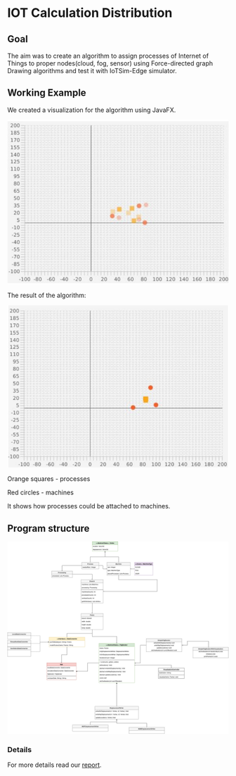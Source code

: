 # IOT Calculation Distribution

## Goal
The aim was to create an algorithm to assign processes
of Internet of Things to proper nodes(cloud, fog, sensor) using 
Force-directed graph Drawing algorithms and test it with IoTSim-Edge simulator.

## Working Example
We created a visualization for the algorithm using JavaFX.

![frame](doc/screen/frame.png)

The result of the algorithm:


![result](doc/screen/result.png)

Orange squares - processes


Red circles - machines

It shows how processes could be attached to machines.

## Program structure
![diagram](doc/screen/diagram.jpg)

### Details
For more details read our [report](./doc/IOT_Calc_Dist-report.pdf).